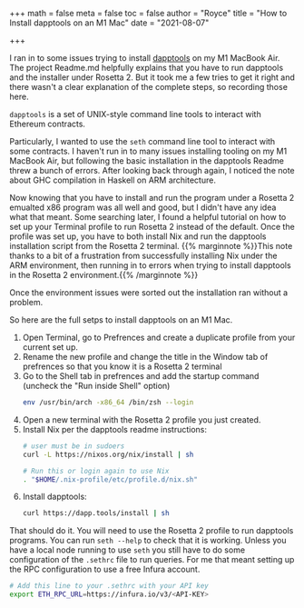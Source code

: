 +++
math = false 
meta = false
toc = false
author = "Royce"
title = "How to Install dapptools on an M1 Mac"
date = "2021-08-07"

+++

I ran in to some issues trying to install [dapptools](https://github.com/dapphub/dapptools) on my M1 MacBook Air. The project Readme.md helpfully explains that you have to run dapptools and the installer under Rosetta 2. But it took me a few tries to get it right and there wasn't a clear explanation of the complete steps, so recording those here.  

`dapptools` is a set of UNIX-style command line tools to interact with Ethereum contracts.

Particularly, I wanted to use the `seth` command line tool to interact with some contracts. I haven't run in to many issues installing tooling on my M1 MacBook Air, but following the basic installation in the dapptools Readme threw a bunch of errors. After looking back through again, I noticed the note about GHC compilation in Haskell on ARM architecture.

Now knowing that you have to install and run the program under a Rosetta 2 emualted x86 program was all well and good, but I didn't have any idea what that meant. Some searching later, I found a helpful tutorial on how to set up your Terminal profile to run Rosetta 2 instead of the default. Once the profile was set up, you have to both install Nix and run the dapptools installation script from the Rosetta 2 terminal. {{% marginnote %}}This note thanks to a bit of a frustration from successfully installing Nix under the ARM environment, then running in to errors when trying to install dapptools in the Rosetta 2 environment.{{% /marginnote %}}

Once the environment issues were sorted out the installation ran without a problem. 

So here are the full setps to install dapptools on an M1 Mac. 

1. Open Terminal, go to Prefrences and create a duplicate profile from your current set up. 
2. Rename the new profile and change the title in the Window tab of prefrences so that you know it is a Rosetta 2 terminal
3. Go to the Shell tab in prefrences and add the startup command (uncheck the "Run inside Shell" option) 
    ```sh 
    env /usr/bin/arch -x86_64 /bin/zsh --login
    ``` 
5. Open a new terminal with the Rosetta 2 profile you just created.     
6. Install Nix per the dapptools readme instructions: 
    ```sh
    # user must be in sudoers
    curl -L https://nixos.org/nix/install | sh

    # Run this or login again to use Nix
    . "$HOME/.nix-profile/etc/profile.d/nix.sh"
    ``` 
7. Install dapptools:
   ```sh
   curl https://dapp.tools/install | sh
   ```

That should do it. You will need to use the Rosetta 2 profile to run dapptools programs. You can run `seth --help` to check that it is working. Unless you have a local node running to use `seth` you still have to do some configuration of the `.sethrc` file to run queries. For me that meant setting up the RPC configuration to use a free Infura account.

```sh
# Add this line to your .sethrc with your API key
export ETH_RPC_URL=https://infura.io/v3/<API-KEY>
```